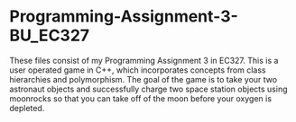 # Programming-Assignment-3-BU_EC327
These files consist of my Programming Assignment 3 in EC327.  This is a user operated game in C++, which incorporates concepts from
class hierarchies and polymorphism.  The goal of the game is to take your two astronaut objects and successfully charge two space station
objects using moonrocks so that you can take off of the moon before your oxygen is depleted.
